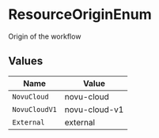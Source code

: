 # ResourceOriginEnum

Origin of the workflow


## Values

| Name          | Value         |
| ------------- | ------------- |
| `NovuCloud`   | novu-cloud    |
| `NovuCloudV1` | novu-cloud-v1 |
| `External`    | external      |